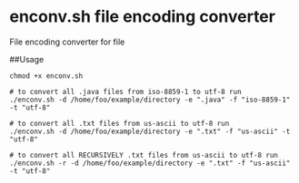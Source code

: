# enconv.sh file encoding converter
File encoding converter for file 

##Usage
```
chmod +x enconv.sh

# to convert all .java files from iso-8859-1 to utf-8 run
./enconv.sh -d /home/foo/example/directory -e ".java" -f "iso-8859-1" -t "utf-8"

# to convert all .txt files from us-ascii to utf-8 run
./enconv.sh -d /home/foo/example/directory -e ".txt" -f "us-ascii" -t "utf-8"

# to convert all RECURSIVELY .txt files from us-ascii to utf-8 run
./enconv.sh -r -d /home/foo/example/directory -e ".txt" -f "us-ascii" -t "utf-8"

```
